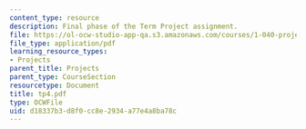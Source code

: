 ```yaml
---
content_type: resource
description: Final phase of the Term Project assignment.
file: https://ol-ocw-studio-app-qa.s3.amazonaws.com/courses/1-040-project-management-spring-2004/d18337b3d8f0cc8e2934a77e4a8ba78c_tp4.pdf
file_type: application/pdf
learning_resource_types:
- Projects
parent_title: Projects
parent_type: CourseSection
resourcetype: Document
title: tp4.pdf
type: OCWFile
uid: d18337b3-d8f0-cc8e-2934-a77e4a8ba78c
---
```

